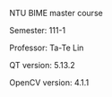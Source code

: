 NTU BIME master course

Semester: 111-1

Professor: Ta-Te Lin

QT version: 5.13.2

OpenCV version: 4.1.1
